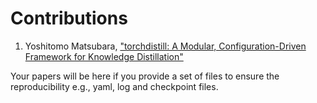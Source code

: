# Contributions
1. Yoshitomo Matsubara, ["torchdistill: A Modular, Configuration-Driven Framework for Knowledge Distillation"](https://arxiv.org/abs/2011.12913)
  
Your papers will be here if you provide a set of files to ensure the reproducibility e.g., yaml, log and checkpoint files.
